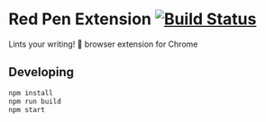 # Red Pen Extension [![Build Status](https://travis-ci.com/dbkaplun/red-pen-extension.svg?branch=master)](https://travis-ci.com/dbkaplun/red-pen-extension)

Lints your writing! 📝 browser extension for Chrome

## Developing

```sh
npm install
npm run build
npm start
```
